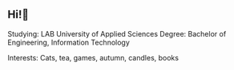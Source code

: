 ## Hi!👋

Studying: LAB University of Applied Sciences
Degree: Bachelor of Engineering, Information Technology

Interests: Cats, tea, games, autumn, candles, books

<!--
**plipsanen/plipsanen** is a ✨ _special_ ✨ repository because its `README.md` (this file) appears on your GitHub profile.
